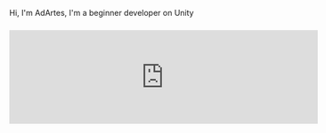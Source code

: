 Hi, I'm AdArtes, I'm a beginner developer on Unity

### <div align="center"><iframe frameborder="0" src="https://itch.io/embed/2771072?border_width=2&amp;bg_color=222222&amp;fg_color=eeeeee&amp;link_color=fa5c5c&amp;border_color=542763" width="554" height="169"><a href="https://adartes-dev.itch.io/poc">Age of Magic Battles: Path of Cards by AdArtes-dev</a></iframe></div>  

